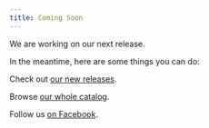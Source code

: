 ```yaml
---
title: Coming Soon
---
```


We are working on our next release.

In the meantime,
here are some things you can do:

Check out [our new releases](/).

Browse [our whole catalog](/books/).

Follow us [on Facebook](https://www.facebook.com/DriscollBrookPress).
